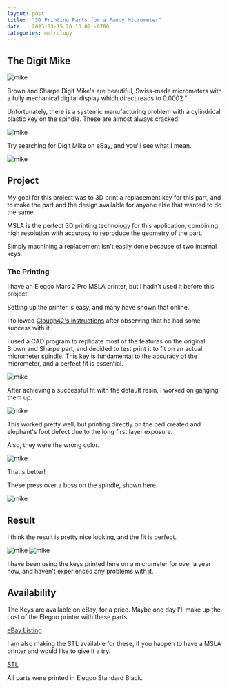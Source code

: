 ```yaml
---
layout: post
title:  "3D Printing Parts for a Fancy Micrometer"
date:   2023-03-15 20:13:02 -0700
categories: metrology
---
```


## The Digit Mike

![mike](/assets/3d-print-digit-mike/IMG_5943.JPG)

Brown and Sharpe Digit Mike's are beautiful, Swiss-made micrometers with
a fully mechanical digital display which direct reads to 0.0002."

Unfortunately, there is a systemic manufacturing problem with a cylindrical
plastic key on the spindle. These are almost always cracked. 

![mike](/assets/3d-print-digit-mike/IMG_5949.JPG)

Try searching for Digit Mike on eBay, and you'll see what I mean. 

![mike](/assets/3d-print-digit-mike/IMG_5937.JPG)

## Project

My goal for this project was to 3D print a replacement key for this part, and 
to make the part and the design available for anyone else that wanted to 
do the same. 

MSLA is the perfect 3D printing technology for this application, combining
high resolution with accuracy to reproduce the geometry of the part. 

Simply machining a replacement isn't easily done because of two internal
keys. 

### The Printing

I have an Elegoo Mars 2 Pro MSLA printer, but I hadn't used it before this project.

Setting up the printer is easy, and many have shown that online. 

I followed [Clough42's instructions](https://www.youtube.com/watch?v=3sjxZTvp3Rg) 
after observing that he had some success with it. 

I used a CAD program to replicate most of the features on the original Brown
and Sharpe part, and decided to test print it to fit on an actual 
micrometer spindle. This key is fundamental to the accuracy of the micrometer,
and a perfect fit is essential. 

![mike](/assets/3d-print-digit-mike/IMG_5942.JPG)

After achieving a successful fit with the default resin, I worked on ganging them up.

![mike](/assets/3d-print-digit-mike/IMG_5935.JPG)

This worked pretty well, but printing directly on the bed created
and elephant's foot defect due to the long first layer exposure. 

Also, they were the wrong color.

![mike](/assets/3d-print-digit-mike/IMG_5945.JPG)

That's better! 

These press over a boss on the spindle, shown here.

![mike](/assets/3d-print-digit-mike/IMG_5951.JPG)

## Result

I think the result is pretty nice looking, and the fit is perfect. 

![mike](/assets/3d-print-digit-mike/IMG_5954.JPG)
![mike](/assets/3d-print-digit-mike/IMG_5956.JPG)

I have been using the keys printed here on a micrometer for over a year
now, and haven't experienced any problems with it. 

## Availability

The Keys are available on eBay, for a price. Maybe one day I'll make up the 
cost of the Elegoo printer with these parts. 

[eBay Listing](https://www.ebay.com/itm/185177582532)

I am also making the STL available for these, if you happen to have a MSLA printer
and would like to give it a try. 

[STL](https://github.com/a-tk/parts-files/tree/master/3d-printing/digit-mike-key)

All parts were printed in Elegoo Standard Black.
